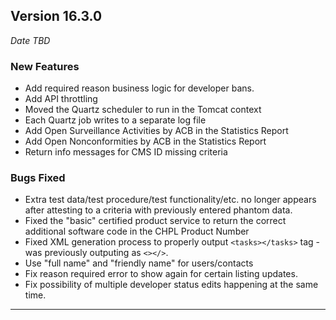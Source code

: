 
## Version 16.3.0
_Date TBD_

### New Features
* Add required reason business logic for developer bans.
* Add API throttling
* Moved the Quartz scheduler to run in the Tomcat context
* Each Quartz job writes to a separate log file
* Add Open Surveillance Activities by ACB in the Statistics Report
* Add Open Nonconformities by ACB in the Statistics Report
* Return info messages for CMS ID missing criteria

### Bugs Fixed
* Extra test data/test procedure/test functionality/etc. no longer appears after attesting to a criteria with previously entered phantom data.
* Fixed the "basic" certified product service to return the correct additional software code in the CHPL Product Number	
* Fixed XML generation process to properly output `<tasks></tasks>` tag - was previously outputing as `<></>`.
* Use "full name" and "friendly name" for users/contacts
* Fix reason required error to show again for certain listing updates.
* Fix possibility of multiple developer status edits happening at the same time.

---
